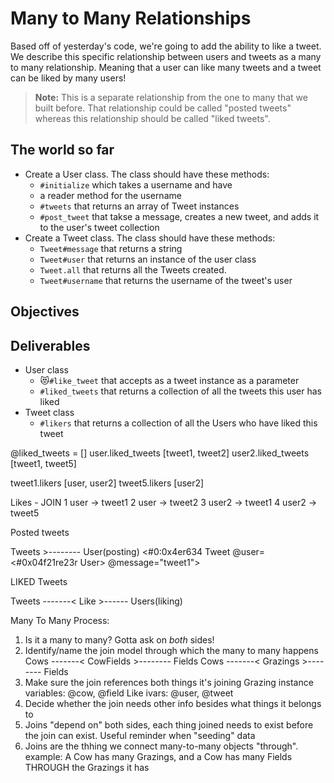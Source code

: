 # Many to Many Relationships

Based off of yesterday's code, we're going to add the ability to like a tweet. We describe this specific relationship between users and tweets as a many to many relationship. Meaning that a user can like many tweets and a tweet can be liked by many users!

> **Note:** This is a separate relationship from the one to many that we built before. That relationship could be called "posted tweets" whereas this relationship should be called "liked tweets".

## The world so far

* Create a User class. The class should have these methods:
  * `#initialize` which takes a username and have
  * a reader method for the username
  * `#tweets` that returns an array of Tweet instances
  * `#post_tweet` that takse a message, creates a new tweet, and adds it to the user's tweet collection
* Create a Tweet class. The class should have these methods:
  * `Tweet#message` that returns a string
  * `Tweet#user` that returns an instance of the user class
  * `Tweet.all` that returns all the Tweets created.
  * `Tweet#username` that returns the username of the tweet's user

## Objectives

## Deliverables

* User class
  * 😻`#like_tweet` that accepts as a tweet instance as a parameter
  * `#liked_tweets` that returns a collection of all the tweets this user has liked
* Tweet class
  * `#likers` that returns a collection of all the Users who have liked this tweet

@liked_tweets = []
user.liked_tweets [tweet1, tweet2]
user2.liked_tweets [tweet1, tweet5]

tweet1.likers [user, user2]
tweet5.likers [user2]

Likes - JOIN
1      user -> tweet1
2      user -> tweet2
3      user2 -> tweet1
4      user2 -> tweet5



Posted tweets

Tweets >-------- User(posting)
<#0:0x4er634 Tweet @user=<#0x04f21re23r User> @message="tweet1">


LIKED Tweets

Tweets -------< Like >------ Users(liking)

Many To Many Process:

1) Is it a many to many? Gotta ask on *both* sides!
2) Identify/name the join model through which the many to many happens
Cows -------< CowFields >-------- Fields
Cows -------< Grazings >-------- Fields
3) Make sure the join references both things it's joining
Grazing instance variables: @cow, @field
Like ivars: @user, @tweet
4) Decide whether the join needs other info besides what things it belongs to
5) Joins "depend on" both sides, each thing joined needs to exist before the join can exist. Useful reminder when "seeding" data
6) Joins are the thhing we connect many-to-many objects "through". example: A Cow has many Grazings, and a Cow has many Fields THROUGH the Grazings it has
